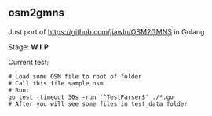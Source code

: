 ## osm2gmns
Just port of https://github.com/jiawlu/OSM2GMNS in Golang

Stage: **W.I.P.**

Current test:
```shell
# Load some OSM file to root of folder
# Call this file sample.osm
# Run:
go test -timeout 30s -run '^TestParser$' ./*.go
# After you will see some files in test_data folder
```